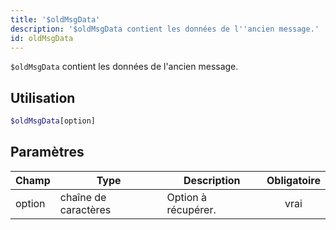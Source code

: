 ```yaml
---
title: '$oldMsgData'
description: '$oldMsgData contient les données de l''ancien message.'
id: oldMsgData
---
```


`$oldMsgData` contient les données de l'ancien message.

## Utilisation

```php
$oldMsgData[option]
```

## Paramètres

| Champ  | Type                 | Description         | Obligatoire |
| ------ | -------------------- | ------------------- |:-----------:|
| option | chaîne de caractères | Option à récupérer. |    vrai     |